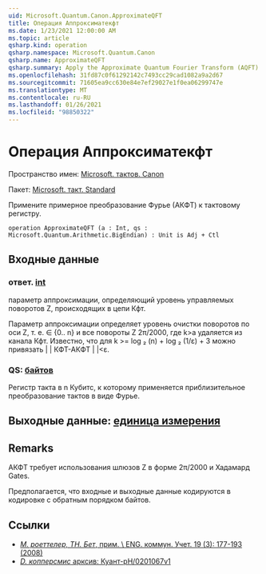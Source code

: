 ```yaml
---
uid: Microsoft.Quantum.Canon.ApproximateQFT
title: Операция Аппроксиматекфт
ms.date: 1/23/2021 12:00:00 AM
ms.topic: article
qsharp.kind: operation
qsharp.namespace: Microsoft.Quantum.Canon
qsharp.name: ApproximateQFT
qsharp.summary: Apply the Approximate Quantum Fourier Transform (AQFT) to a quantum register.
ms.openlocfilehash: 31fd87c0f61292142c7493cc29cad1082a9a2d67
ms.sourcegitcommit: 71605ea9cc630e84e7ef29027e1f0ea06299747e
ms.translationtype: MT
ms.contentlocale: ru-RU
ms.lasthandoff: 01/26/2021
ms.locfileid: "98850322"
---
```

# <a name="approximateqft-operation"></a>Операция Аппроксиматекфт

Пространство имен: [Microsoft. тактов. Canon](xref:Microsoft.Quantum.Canon)

Пакет: [Microsoft. такт. Standard](https://nuget.org/packages/Microsoft.Quantum.Standard)


Примените примерное преобразование Фурье (АКФТ) к тактовому регистру.

```qsharp
operation ApproximateQFT (a : Int, qs : Microsoft.Quantum.Arithmetic.BigEndian) : Unit is Adj + Ctl
```


## <a name="input"></a>Входные данные

### <a name="a--int"></a>ответ. [int](xref:microsoft.quantum.lang-ref.int)

параметр аппроксимации, определяющий уровень управляемых поворотов Z, происходящих в цепи Кфт.

Параметр аппроксимации определяет уровень очистки поворотов по оси Z, т. е. ∈ {0.. n} и все повороты Z 2π/2000, где k>a удаляется из канала Кфт. Известно, что для k >= log ₂ (n) + log ₂ (1/ε) + 3 можно привязать | | КФТ-АКФТ | |<ε.


### <a name="qs--bigendian"></a>QS: [байтов](xref:Microsoft.Quantum.Arithmetic.BigEndian)

Регистр такта в n Кубитс, к которому применяется приблизительное преобразование тактов в виде Фурье.



## <a name="output--unit"></a>Выходные данные: [единица измерения](xref:microsoft.quantum.lang-ref.unit)



## <a name="remarks"></a>Remarks

АКФТ требует использования шлюзов Z в форме 2π/2000 и Хадамард Gates.

Предполагается, что входные и выходные данные кодируются в кодировке с обратным порядком байтов.

## <a name="references"></a>Ссылки

- [*M. роеттелер, TH. Бет*, прим. \ ENG. коммун. Учет. 19 (3): 177-193 (2008)](http://doi.org/10.1007/s00200-008-0072-2)
- [*D. копперсмис* арксив: Куант-pH/0201067v1](https://arxiv.org/abs/quant-ph/0201067)